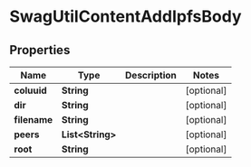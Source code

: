 
# SwagUtilContentAddIpfsBody

## Properties
Name | Type | Description | Notes
------------ | ------------- | ------------- | -------------
**coluuid** | **String** |  |  [optional]
**dir** | **String** |  |  [optional]
**filename** | **String** |  |  [optional]
**peers** | **List&lt;String&gt;** |  |  [optional]
**root** | **String** |  |  [optional]



